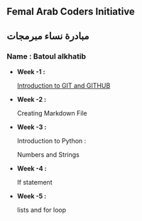 ## Femal Arab Coders Initiative
## مبادرة نساء مبرمجات

### Name : Batoul alkhatib
* __Week -1 :__

    [Introduction to GIT and GITHUB ](https://github.com/batoulalkhatib/udemy-git1.git)

* __Week -2 :__

    Creating Markdown File

* __Week -3 :__

  Introduction to Python :

  Numbers and Strings  

* __Week -4 :__

   If statement

* __Week -5 :__   

   lists and for loop
